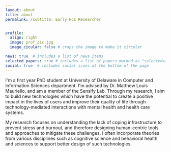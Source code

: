 ```yaml
---
layout: about
title: about
permalink: /subtitle: Early HCI Researcher


profile:
  align: right
  image: prof_pic.jpg
  image_cicular: false # crops the image to make it circular

news: true  # includes a list of news items
selected_papers: true # includes a list of papers marked as "selected={true}"
social: true  # includes social icons at the bottom of the page
---
```


I'm a first year PhD student at University of Delaware in Computer and Information Sciences department. I'm advised by
Dr. Matthew Louis Mauriello, and am a member of the Sensify Lab. Through my research, I aim to build new technologies which have the potential to create a positive impact in the lives of users and improve their quality of life through technology-mediated interactions with mental health and health care systems.

My research focuses on understanding the lack of coping infrastructure to prevent stress and burnout, and therefore designing human-centric tools and approaches to mitigate these challenges. I often incorporate theories from various disciplines such as cognitive science and behavioral health and sciences to support better design of such technologies.
